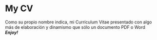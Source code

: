 # My CV
Como su propio nombre indica, mi Currículum Vitae presentado con algo más de elaboración y dinamismo que sólo un documento PDF o Word
***Enjoy!***
